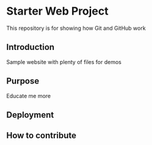 # Starter Web Project

This repository is for showing how Git and GitHub work

## Introduction

Sample website with plenty of files for demos
## Purpose
Educate me more
## Deployment
## How to contribute